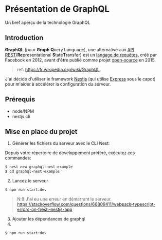 # Présentation de GraphQL
Un bref aperçu de la technologie GraphQL

## Introduction
**GraphQL** (pour **Graph** **Q**uery **L**anguage), une alternative aux [API REST](https://fr.wikipedia.org/wiki/Representational_state_transfer)(**Re**presentational **S**tate**T**ransfer) est un [langage de requêtes](https://fr.wikipedia.org/wiki/Langage_de_requête), créé par Facebook en 2012, avant d'être publié comme projet [open-source](https://fr.wikipedia.org/wiki/Open_source) en 2015.
> ref: https://fr.wikipedia.org/wiki/GraphQL

J'ai décidé d'utiliser le framework [Nestjs](https://docs.nestjs.com) (qui utilise [Express](https://expressjs.com/) sous le capot) pour m'aider à accélérer la configuration du serveur.

## Prérequis

- node/NPM
- nestjs cli

## Mise en place du projet

1. Générer les fichiers du serveur avec le CLI Nest:

Depuis votre répertoire de développement préféré, exécutez ces commandes:

```bash
$ nest new graphql-nest-example
$ cd graphql-nest-example
```

2. Lancez le serveur

```bash
$ npm run start:dev
```

> N:B J'ai eu une erreur en démarrant le serveur.\
> https://stackoverflow.com/questions/66809411/webpack-typescript-errors-on-fresh-nestjs-app

3. Ajouter les dépendances de graphql
4. 
```bash
$ npm run start:dev
```
